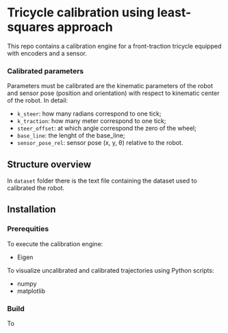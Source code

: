 # Tricycle calibration using least-squares approach
This repo contains a calibration engine for a front-traction tricycle equipped with encoders and a sensor. 

### Calibrated parameters
Parameters must be calibrated are the kinematic parameters of the robot and 
sensor pose (position and orientation) with respect to kinematic center of the robot.
In detail:
- `k_steer`: how many radians correspond to one tick;
- `k_traction`: how many meter correspond to one tick;
- `steer_offset`: at which angle correspond the zero of the wheel;
-	`base_line`: the lenght of the base_line;
-	`sensor_pose_rel`: sensor pose (x, y, &theta;) relative to the robot.

## Structure overview
In `dataset` folder there is the text file containing the dataset used to calibrated the robot. 

## Installation
### Prerequities
To execute the calibration engine:
- Eigen

To visualize uncalibrated and calibrated trajectories using Python scripts:
- numpy
- matplotlib

### Build
To 

